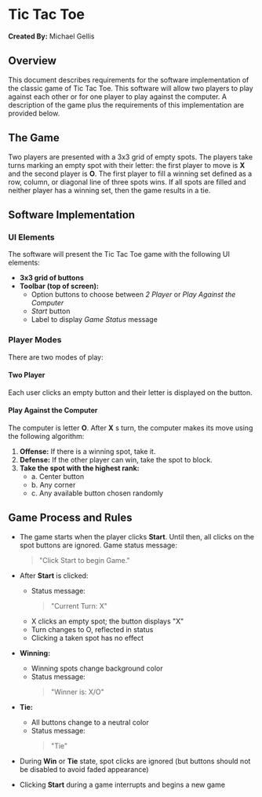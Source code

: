 # Tic Tac Toe  
**Created By:** Michael Gellis

## Overview  
This document describes requirements for the software implementation of the classic game of Tic Tac Toe. This software will allow two players to play against each other or for one player to play against the computer. A description of the game plus the requirements of this implementation are provided below.

## The Game  
Two players are presented with a 3x3 grid of empty spots. The players take turns marking an empty spot with their letter: the first player to move is **X** and the second player is **O**. The first player to fill a winning set defined as a row, column, or diagonal line of three spots wins. If all spots are filled and neither player has a winning set, then the game results in a tie.

## Software Implementation  

### UI Elements  
The software will present the Tic Tac Toe game with the following UI elements:

- **3x3 grid of buttons**
- **Toolbar (top of screen):**
  - Option buttons to choose between *2 Player* or *Play Against the Computer*
  - *Start* button
  - Label to display *Game Status* message

### Player Modes  
There are two modes of play:

#### Two Player  
Each user clicks an empty button and their letter is displayed on the button.

#### Play Against the Computer  
The computer is letter **O**. After **X** s turn, the computer makes its move using the following algorithm:

1. **Offense:** If there is a winning spot, take it.
2. **Defense:** If the other player can win, take the spot to block.
3. **Take the spot with the highest rank:**
   - a. Center button  
   - b. Any corner  
   - c. Any available button chosen randomly

## Game Process and Rules  

- The game starts when the player clicks **Start**. Until then, all clicks on the spot buttons are ignored. Game status message:  
  > "Click Start to begin Game."

- After **Start** is clicked:
  - Status message:  
    > "Current Turn: X"
  - X clicks an empty spot; the button displays "X"
  - Turn changes to O, reflected in status
  - Clicking a taken spot has no effect

- **Winning:**
  - Winning spots change background color
  - Status message:  
    > "Winner is: X/O"

- **Tie:**
  - All buttons change to a neutral color
  - Status message:  
    > "Tie"

- During **Win** or **Tie** state, spot clicks are ignored (but buttons should not be disabled to avoid faded appearance)

- Clicking **Start** during a game interrupts and begins a new game